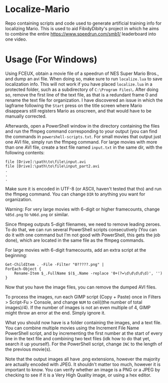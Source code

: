 # Localize-Mario
Repo containing scripts and code used to generate artificial training info for localizing Mario.
This is used to aid FibidyDibity's project in which he aims to combine the entire https://www.speedrun.com/smb1/ leaderboard into one video.
# Usage (For Windows)
Using FCEUX, obtain a movie file of a speedrun of NES Super Mario Bros., and dump an avi file.
When doing so, make sure to run ```localize.lua``` to save localization info.
This will not work if you have placed ```localize.lua``` in a protected folder, such as a subdirectory of ```C:\Program Files\```.
After doing so, remove the first line of the text file, as that is a redundant frame 0 and rename the text file for organization.
I have discovered an issue in which the lagframe following the ```Start``` press on the title screen where Mario disappears still registers Mario as onscreen, and that would have to be manually corrected.

Afterwards, open a PowerShell window in the directory containing the files and run the ffmpeg command corresponding to your output (you can find the commands in ```powershell-scripts.txt```. For small movies that output just one AVI file, simply run the ffmpeg command. For large movies with more than one AVI file, create a text file named ```input.txt``` in the same dir, with the following contents:
```
file [Drive]:\path\to\file\input.avi
file [Drive]:\path\to\file\input_part2.avi
.
.
.
```
Make sure it is encoded in UTF-8 (or ASCII, haven't tested that tho) and run the ffmpeg command.
You can change ```DIR``` to anything you want for organization.

Warning: For very large movies with 6-digit or higher framecounts, change ```%05d.png``` to ```%06d.png``` or similar.

Since ffmpeg outputs 5-digit filenames, we need to remove leading zeroes. 
To do that, we can run several PowerShell scripts consecutively (You can do it with one command but I'm not good with PowerShell, this gets the job done), which are located in the same file as the ffmpeg commands.

For large movies with 6-digit framecounts, add an extra script at the beginning:
```
Get-ChildItem . -File -Filter "0?????.png" |
ForEach-Object {
	Rename-Item $_.FullName $($_.Name -replace '0+(?=\d\d\d\d\d)', '')
}
```
Now that you have the image files, you can remove the dumped AVI files.

To process the images, run each GIMP script (Copy + Paste) once in Filters > Script-Fu > Console, and change ```NUM``` to ceil((the number of total images)/4).
If the number of images is not an even multiple of 4, GIMP might throw an error at the end. Simply ignore it.

What you should now have is a folder containing the images, and a text file. 
You can combine multiple movies using the Increment File Name PowerShell script, and by incrementing the first number at the start of every line in the text file and combining two text files (idk how to do that yet, search it up yourself).
For the PowerShell script, change ```INC``` to the length of the previous movie(s).

Note that the output images all have .png extensions, however the majority are actually encoded with JPEG. It shouldn't matter too much, however it is important to know. 
You can verify whether an image is a PNG or a JPEG by checking to see if it is a Very High Quality image, or using a hex editor.
